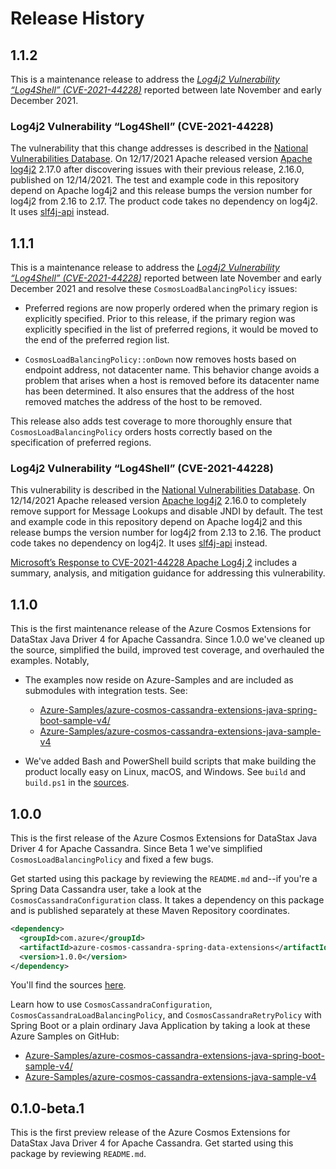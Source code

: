# Release History

## 1.1.2

This is a maintenance release to address the [*Log4j2 Vulnerability “Log4Shell” (CVE-2021-44228)*][1] reported between
late November and early December 2021. 

### Log4j2 Vulnerability “Log4Shell” (CVE-2021-44228)

The vulnerability that this change addresses is described in the [National Vulnerabilities Database][2]. On 12/17/2021
Apache released version [Apache log4j2][3] 2.17.0 after discovering issues with their previous release, 2.16.0, 
published on 12/14/2021. The test and example code in this repository depend on Apache log4j2 and this release bumps 
the version number for log4j2 from 2.16 to 2.17. The product code takes no dependency on log4j2. It uses [slf4j-api][4] 
instead.

## 1.1.1

This is a maintenance release to address the [*Log4j2 Vulnerability “Log4Shell” (CVE-2021-44228)*][3] reported between 
late November and early December 2021 and resolve these `CosmosLoadBalancingPolicy` issues:

- Preferred regions are now properly ordered when the primary region is explicitly specified.
  Prior to this release, if the primary region was explicitly specified in the list of preferred regions, it would be
  moved to the end of the preferred region list.

- `CosmosLoadBalancingPolicy::onDown` now removes hosts based on endpoint address, not datacenter name.
  This behavior change avoids a problem that arises when a host is removed before its datacenter name has been
  determined. It also ensures that the address of the host removed matches the address of the host to be
  removed.

This release also adds test coverage to more thoroughly ensure that `CosmosLoadBalancingPolicy` orders hosts correctly
based on the specification of preferred regions.

### Log4j2 Vulnerability “Log4Shell” (CVE-2021-44228)

This vulnerability is described in the [National Vulnerabilities Database][4]. On 12/14/2021 Apache released version 
[Apache log4j2][5] 2.16.0 to completely remove support for Message Lookups and disable JNDI by default. The test and 
example code in this repository depend on Apache log4j2 and this release bumps the version number for log4j2 from 2.13 
to 2.16. The product code takes no dependency on log4j2. It uses [slf4j-api][6] instead.

[Microsoft’s Response to CVE-2021-44228 Apache Log4j 2][7] includes a summary, analysis, and mitigation guidance for
addressing this vulnerability.

## 1.1.0

This is the first maintenance release of the Azure Cosmos Extensions for DataStax Java Driver 4 for Apache Cassandra.
Since 1.0.0 we've cleaned up the source, simplified the build, improved test coverage, and overhauled the examples.
Notably,

- The examples now reside on Azure-Samples and are included as submodules with integration tests. See:

  - [Azure-Samples/azure-cosmos-cassandra-extensions-java-spring-boot-sample-v4/][1]
  - [Azure-Samples/azure-cosmos-cassandra-extensions-java-sample-v4][2]

- We've added Bash and PowerShell build scripts that make building the product locally easy on Linux, macOS, and 
  Windows. See `build` and `build.ps1` in the [sources][0].

## 1.0.0

This is the first release of the Azure Cosmos Extensions for DataStax Java Driver 4 for Apache Cassandra.
Since Beta 1 we've simplified `CosmosLoadBalancingPolicy` and fixed a few bugs.

Get started using this package by reviewing the `README.md` and--if you're a Spring Data Cassandra user, take a look at 
the `CosmosCassandraConfiguration` class. It takes a dependency on this package and is published separately at these
Maven Repository coordinates.
```xml
<dependency>
  <groupId>com.azure</groupId>
  <artifactId>azure-cosmos-cassandra-spring-data-extensions</artifactId>
  <version>1.0.0</version>
</dependency>
```
You'll find the sources [here][0].

Learn how to use `CosmosCassandraConfiguration`, `CosmosCassandraLoadBalancingPolicy`, and `CosmosCassandraRetryPolicy`
with Spring Boot or a plain ordinary Java Application by taking a look at these Azure Samples on GitHub:

- [Azure-Samples/azure-cosmos-cassandra-extensions-java-spring-boot-sample-v4/][1]
- [Azure-Samples/azure-cosmos-cassandra-extensions-java-sample-v4][2]

## 0.1.0-beta.1

This is the first preview release of the Azure Cosmos Extensions for DataStax Java Driver 4 for Apache Cassandra. Get 
started using this package by reviewing `README.md`.

[0]: https://github.com/Azure/azure-cosmos-cassandra-extensions/tree/develop/java-driver-4
[1]: https://github.com/Azure-Samples/azure-cosmos-cassandra-extensions-java-spring-boot-sample-v4/
[2]: https://github.com/Azure-Samples/azure-cosmos-cassandra-extensions-java-sample-v4/
[3]: https://nvd.nist.gov/vuln/detail/CVE-2021-44228
[4]: https://nvd.nist.gov/
[5]: https://github.com/apache/logging-log4j2
[6]: http://www.slf4j.org
[7]: https://msrc-blog.microsoft.com/2021/12/11/microsofts-response-to-cve-2021-44228-apache-log4j2/


